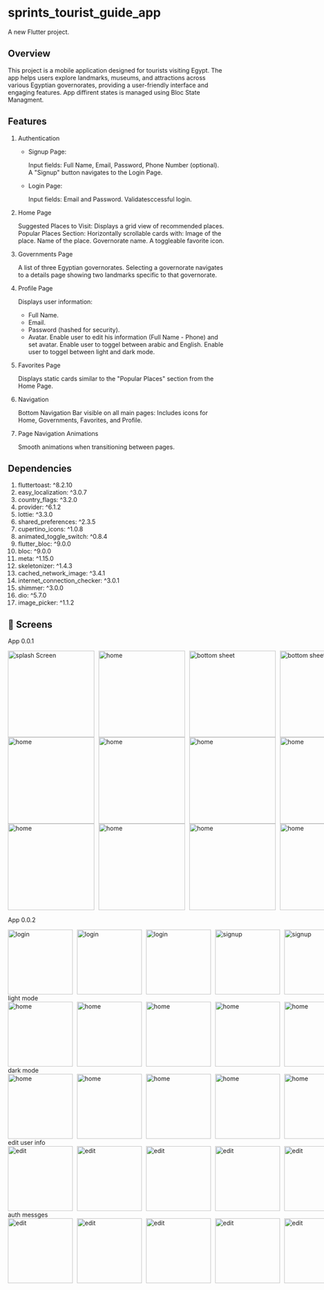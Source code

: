 # sprints_tourist_guide_app

A new Flutter project.

## Overview

This project is a mobile application designed for tourists visiting Egypt. The app helps users explore landmarks, museums, and attractions across various Egyptian governorates, providing a user-friendly interface and engaging features. App diffirent states is managed using Bloc State Managment.

## Features

1. Authentication

   - Signup Page:

     Input fields: Full Name, Email, Password, Phone Number (optional).  
      A "Signup" button navigates to the Login Page.

   - Login Page:

     Input fields: Email and Password.
     Validatesccessful login.

2. Home Page

   Suggested Places to Visit:
   Displays a grid view of recommended places.
   Popular Places Section:
   Horizontally scrollable cards with:
   Image of the place.
   Name of the place.
   Governorate name.
   A toggleable favorite icon.

3. Governments Page

   A list of three Egyptian governorates.
   Selecting a governorate navigates to a details page showing two landmarks specific to that governorate.

4. Profile Page

   Displays user information:
    - Full Name.
    - Email.
    - Password (hashed for security).
    - Avatar.
  Enable user to edit his information (Full Name - Phone)  and set avatar.
  Enable user to toggel between arabic and English.
  Enable user to toggel between light and dark mode.

5. Favorites Page

   Displays static cards similar to the "Popular Places" section from the Home Page.

6. Navigation

   Bottom Navigation Bar visible on all main pages:
   Includes icons for Home, Governments, Favorites, and Profile.

7. Page Navigation Animations

   Smooth animations when transitioning between pages.

## Dependencies

1. fluttertoast: ^8.2.10
2. easy_localization: ^3.0.7
3. country_flags: ^3.2.0
4. provider: ^6.1.2
5. lottie: ^3.3.0
6. shared_preferences: ^2.3.5
7. cupertino_icons: ^1.0.8
8. animated_toggle_switch: ^0.8.4
9. flutter_bloc: ^9.0.0
10. bloc: ^9.0.0
11. meta: ^1.15.0
12. skeletonizer: ^1.4.3
13. cached_network_image: ^3.4.1
14. internet_connection_checker: ^3.0.1
15. shimmer: ^3.0.0
16. dio: ^5.7.0
17. image_picker: ^1.1.2

## 📸 Screens
 
 App 0.0.1

 <div style="display: flex; gap: 10px;">
    <img src="readme/vol1/login_1.jpg" alt="splash Screen" width="200">
    <img src="readme/vol1/login_2.jpg"alt="home" width="200">
    <img src="readme/vol1/home_1.jpg" alt="bottom sheet" width="200">
    <img src="readme/vol1/home_2.jpg" alt="bottom sheet" width="200">
 </div>

 <div style="display: flex; gap: 10px;">
    <img src="readme/vol1/home_3.jpg" alt="home" width="200">
    <img src="readme/vol1/home_4.jpg" alt="home" width="200">
    <img src="readme/vol1/home_5.jpg" alt="home" width="200">
    <img src="readme/vol1/home_6.jpg" alt="home" width="200">
 </div>

 <div style="display: flex; gap: 10px;">
    <img src="readme/vol1/home_7.jpg" alt="home" width="200">
    <img src="readme/vol1/home_8.jpg" alt="home" width="200">
    <img src="readme/vol1/home_9.jpg" alt="home" width="200">
    <img src="readme/vol1/home_10.jpg" alt="home" width="200">
 </div>
 
 App 0.0.2
    
   <div style="display: flex; gap: 10px;">
     <img src="readme/vol2/Login1.jpg" alt="login" width="150">
     <img src="readme/vol2/Login2.jpg" alt="login" width="150">
     <img src="readme/vol2/Login3.jpg" alt="login" width="150">
     <img src="readme/vol2/Signup1.jpg" alt="signup" width="150">
     <img src="readme/vol2/Signup2.jpg" alt="signup" width="150">
     <img src="readme/vol2/Signup3.jpg" alt="signup" width="150">
   </div>
    light mode
   <div style="display: flex; gap: 10px;">
     <img src="readme/vol2/HomeLight1.jpg" alt="home" width="150">
     <img src="readme/vol2/HomeLight2.jpg" alt="home" width="150">
     <img src="readme/vol2/HomeLight3.jpg" alt="home" width="150">
     <img src="readme/vol2/HomeLight4.jpg" alt="home" width="150">
     <img src="readme/vol2/HomeLight5.jpg" alt="home" width="150">
     <img src="readme/vol2/HomeLight6.jpg" alt="home" width="150">
   </div>
    dark mode
   <div style="display: flex; gap: 10px;">
     <img src="readme/vol2/HomeDark1.jpg" alt="home" width="150">
     <img src="readme/vol2/HomeDark2.jpg" alt="home" width="150">
     <img src="readme/vol2/HomeDark3.jpg" alt="home" width="150">
     <img src="readme/vol2/HomeDark4.jpg" alt="home" width="150">
     <img src="readme/vol2/HomeDark5.jpg" alt="home" width="150">
     <img src="readme/vol2/HomeDark6.jpg" alt="home" width="150">
   </div>
   edit user info
   <div style="display: flex; gap: 10px;">
     <img src="readme/vol2/edit1.jpg" alt="edit" width="150">
     <img src="readme/vol2/edit2.jpg" alt="edit" width="150">
     <img src="readme/vol2/edit3.jpg" alt="edit" width="150">
     <img src="readme/vol2/edit4.jpg" alt="edit" width="150">
     <img src="readme/vol2/edit5.jpg" alt="edit" width="150">
     <img src="readme/vol2/edit6.jpg" alt="edit" width="150">
   </div>
   auth messges
   <div style="display: flex; gap: 10px;">
     <img src="readme/vol2/loginload.jpg" alt="edit" width="150">
     <img src="readme/vol2/loginerr.jpg" alt="edit" width="150">
     <img src="readme/vol2/loginerr2.jpg" alt="edit" width="150">
     <img src="readme/vol2/signupload.jpg" alt="edit" width="150">
     <img src="readme/vol2/logoutload.jpg" alt="edit" width="150">
     <img src="readme/vol2/logout.jpg" alt="edit" width="150">
   </div>
